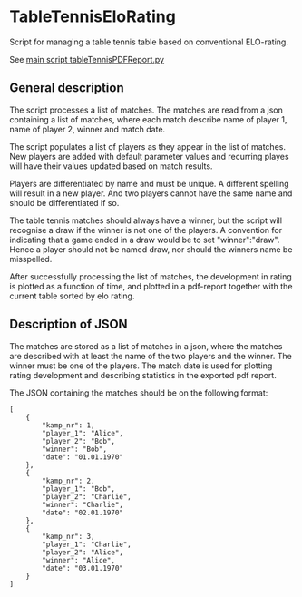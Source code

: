 # TableTennisEloRating
Script for managing a table tennis table based on conventional ELO-rating. 

See [main script tableTennisPDFReport.py](tableTennisPDFReport.py)

## General description
The script processes a list of matches. The matches are read from a json containing a list of matches, where each match describe
name of player 1, name of player 2, winner and match date.

The script populates a list of players as they appear in the list of matches. New players are added with default parameter values 
and recurring playes will have their values updated based on match results.

Players are differentiated by name and must be unique. A different spelling will result in a new player. And two players cannot have 
the same name and should be differentiated if so. 

The table tennis matches should always have a winner, but the script will recognise a draw if the winner is not one of the players. A convention for indicating that a game ended in a draw would be to set "winner":"draw". 
Hence a player should not be named draw, nor should the winners name be misspelled.

After successfully processing the list of matches, the development in rating is plotted as a function of time, and plotted in a pdf-report together with the current table sorted by elo rating.

## Description of JSON
The matches are stored as a list of matches in a json, where the matches are described with at least the name of the two players and the winner. The winner must be one of the players. The match date is used for plotting rating development and describing statistics in the exported pdf report.

The JSON containing the matches should be on the following format:

```
[
    {
        "kamp_nr": 1,
        "player_1": "Alice",
        "player_2": "Bob",
        "winner": "Bob",
        "date": "01.01.1970"
    },
    {
        "kamp_nr": 2,
        "player_1": "Bob",
        "player_2": "Charlie",
        "winner": "Charlie",
        "date": "02.01.1970"
    },
    {
        "kamp_nr": 3,
        "player_1": "Charlie",
        "player_2": "Alice",
        "winner": "Alice",
        "date": "03.01.1970"
    }
]
```
